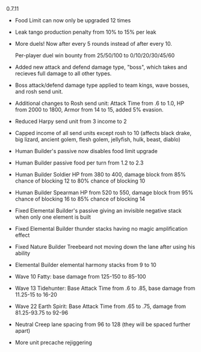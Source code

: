 0.7.11

- Food Limit can now only be upgraded 12 times

- Leak tango production penalty from 10% to 15% per leak

- More duels! Now after every 5 rounds instead of after every 10.

	Per-player duel win bounty from 25/50/100 to 0/10/20/30/45/60

- Added new attack and defend damage type, "boss", which takes and recieves full damage to all other types.

- Boss attack/defend damage type applied to team kings, wave bosses, and rosh send unit.

- Additional changes to Rosh send unit: Attack Time from .6 to 1.0, HP from 2000 to 1800, Armor from 14 to 15, added 5% evasion.

- Reduced Harpy send unit from 3 income to 2

- Capped income of all send units except rosh to 10 (affects black drake, big lizard, ancient golem, flesh golem, jellyfish, hulk, beast, diablo)

- Human Builder's passive now disables food limit upgrade

- Human Builder passive food per turn from 1.2 to 2.3

- Human Builder Soldier HP from 380 to 400, damage block from 85% chance of blocking 12 to 80% chance of blocking 10

- Human Builder Spearman HP from 520 to 550, damage block from 95% chance of blocking 16 to 85% chance of blocking 14

- Fixed Elemental Builder's passive giving an invisible negative stack when only one element is built

- Fixed Elemental Builder thunder stacks having no magic amplification effect

- Fixed Nature Builder Treebeard not moving down the lane after using his ability

- Elemental Builder elemental harmony stacks from 9 to 10

- Wave 10 Fatty: base damage from 125-150 to 85-100

- Wave 13 Tidehunter: Base Attack Time from .6 to .85, base damage from 11.25-15 to 16-20

- Wave 22 Earth Spirit: Base Attack Time from .65 to .75, damage from 81.25-93.75 to 92-96

- Neutral Creep lane spacing from 96 to 128 (they will be spaced further apart)

- More unit precache rejiggering
